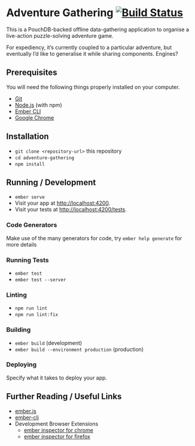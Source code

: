 # Adventure Gathering [![Build Status](https://travis-ci.org/backspace/adventure-gathering.svg?branch=primary)](https://travis-ci.org/backspace/adventure-gathering)

This is a PouchDB-backed offline data-gathering application to organise a
live-action puzzle-solving adventure game.

For expediency, it’s currently coupled to a particular adventure, but eventually
I’d like to generalise it while sharing components. Engines?

## Prerequisites

You will need the following things properly installed on your computer.

- [Git](https://git-scm.com/)
- [Node.js](https://nodejs.org/) (with npm)
- [Ember CLI](https://ember-cli.com/)
- [Google Chrome](https://google.com/chrome/)

## Installation

- `git clone <repository-url>` this repository
- `cd adventure-gathering`
- `npm install`

## Running / Development

- `ember serve`
- Visit your app at [http://localhost:4200](http://localhost:4200).
- Visit your tests at [http://localhost:4200/tests](http://localhost:4200/tests).

### Code Generators

Make use of the many generators for code, try `ember help generate` for more details

### Running Tests

- `ember test`
- `ember test --server`

### Linting

- `npm run lint`
- `npm run lint:fix`

### Building

- `ember build` (development)
- `ember build --environment production` (production)

### Deploying

Specify what it takes to deploy your app.

## Further Reading / Useful Links

- [ember.js](https://emberjs.com/)
- [ember-cli](https://ember-cli.com/)
- Development Browser Extensions
  - [ember inspector for chrome](https://chrome.google.com/webstore/detail/ember-inspector/bmdblncegkenkacieihfhpjfppoconhi)
  - [ember inspector for firefox](https://addons.mozilla.org/en-US/firefox/addon/ember-inspector/)
